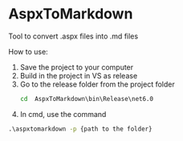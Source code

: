 # AspxToMarkdown

Tool to convert .aspx files into .md files

How to use:
1. Save the project to your computer
2. Build in the project in VS as release
3. Go to the release folder from the project folder
   ``` cmd
   cd  AspxToMarkdown\bin\Release\net6.0
4. In cmd, use the command 
``` cmd
.\aspxtomarkdown -p {path to the folder}
```
